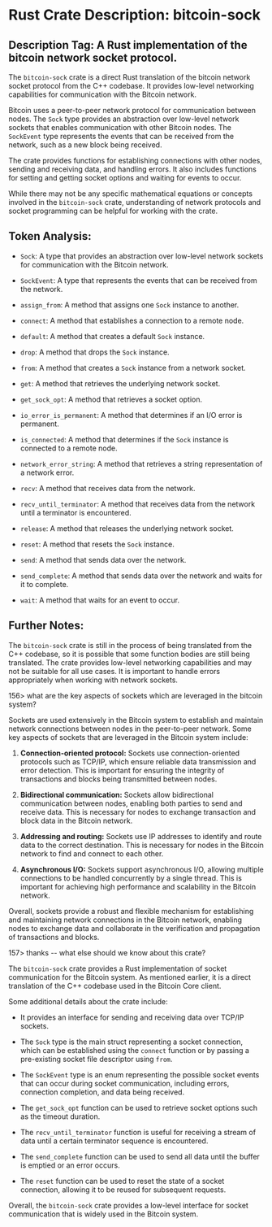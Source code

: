 # Rust Crate Description: bitcoin-sock

## Description Tag: A Rust implementation of the bitcoin network socket protocol.

The `bitcoin-sock` crate is a direct Rust
translation of the bitcoin network socket protocol
from the C++ codebase. It provides low-level
networking capabilities for communication with the
Bitcoin network.

Bitcoin uses a peer-to-peer network protocol for
communication between nodes. The `Sock` type
provides an abstraction over low-level network
sockets that enables communication with other
Bitcoin nodes. The `SockEvent` type represents the
events that can be received from the network, such
as a new block being received.

The crate provides functions for establishing
connections with other nodes, sending and
receiving data, and handling errors. It also
includes functions for setting and getting socket
options and waiting for events to occur.

While there may not be any specific mathematical
equations or concepts involved in the
`bitcoin-sock` crate, understanding of network
protocols and socket programming can be helpful
for working with the crate.

## Token Analysis:

- `Sock`: A type that provides an abstraction over
  low-level network sockets for communication with
  the Bitcoin network.

- `SockEvent`: A type that represents the events
  that can be received from the network.

- `assign_from`: A method that assigns one `Sock`
  instance to another.

- `connect`: A method that establishes
  a connection to a remote node.

- `default`: A method that creates a default
  `Sock` instance.

- `drop`: A method that drops the `Sock` instance.

- `from`: A method that creates a `Sock` instance
  from a network socket.

- `get`: A method that retrieves the underlying
  network socket.

- `get_sock_opt`: A method that retrieves a socket
  option.

- `io_error_is_permanent`: A method that
  determines if an I/O error is permanent.

- `is_connected`: A method that determines if the
  `Sock` instance is connected to a remote node.

- `network_error_string`: A method that retrieves
  a string representation of a network error.

- `recv`: A method that receives data from the
  network.

- `recv_until_terminator`: A method that receives
  data from the network until a terminator is
  encountered.

- `release`: A method that releases the underlying
  network socket.

- `reset`: A method that resets the `Sock`
  instance.

- `send`: A method that sends data over the
  network.

- `send_complete`: A method that sends data over
  the network and waits for it to complete.

- `wait`: A method that waits for an event to
  occur.

## Further Notes:

The `bitcoin-sock` crate is still in the process
of being translated from the C++ codebase, so it
is possible that some function bodies are still
being translated. The crate provides low-level
networking capabilities and may not be suitable
for all use cases. It is important to handle
errors appropriately when working with network
sockets.

156> what are the key aspects of sockets which are
leveraged in the bitcoin system?

Sockets are used extensively in the Bitcoin system
to establish and maintain network connections
between nodes in the peer-to-peer network. Some
key aspects of sockets that are leveraged in the
Bitcoin system include:

1. **Connection-oriented protocol:** Sockets use
   connection-oriented protocols such as TCP/IP,
   which ensure reliable data transmission and
   error detection. This is important for ensuring
   the integrity of transactions and blocks being
   transmitted between nodes.

2. **Bidirectional communication:** Sockets allow
   bidirectional communication between nodes,
   enabling both parties to send and receive
   data. This is necessary for nodes to exchange
   transaction and block data in the Bitcoin
   network.

3. **Addressing and routing:** Sockets use IP
   addresses to identify and route data to the
   correct destination. This is necessary for
   nodes in the Bitcoin network to find and
   connect to each other.

4. **Asynchronous I/O:** Sockets support
   asynchronous I/O, allowing multiple connections
   to be handled concurrently by a single
   thread. This is important for achieving high
   performance and scalability in the Bitcoin
   network.

Overall, sockets provide a robust and flexible
mechanism for establishing and maintaining network
connections in the Bitcoin network, enabling nodes
to exchange data and collaborate in the
verification and propagation of transactions and
blocks.

157> thanks -- what else should we know about this
crate?

The `bitcoin-sock` crate provides a Rust
implementation of socket communication for the
Bitcoin system. As mentioned earlier, it is
a direct translation of the C++ codebase used in
the Bitcoin Core client.

Some additional details about the crate include:

- It provides an interface for sending and
  receiving data over TCP/IP sockets.

- The `Sock` type is the main struct representing
  a socket connection, which can be established
  using the `connect` function or by passing
  a pre-existing socket file descriptor using
  `from`.

- The `SockEvent` type is an enum representing the
  possible socket events that can occur during
  socket communication, including errors,
  connection completion, and data being received.

- The `get_sock_opt` function can be used to
  retrieve socket options such as the timeout
  duration.

- The `recv_until_terminator` function is useful
  for receiving a stream of data until a certain
  terminator sequence is encountered.

- The `send_complete` function can be used to send
  all data until the buffer is emptied or an error
  occurs.

- The `reset` function can be used to reset the
  state of a socket connection, allowing it to be
  reused for subsequent requests.

Overall, the `bitcoin-sock` crate provides
a low-level interface for socket communication
that is widely used in the Bitcoin system.
